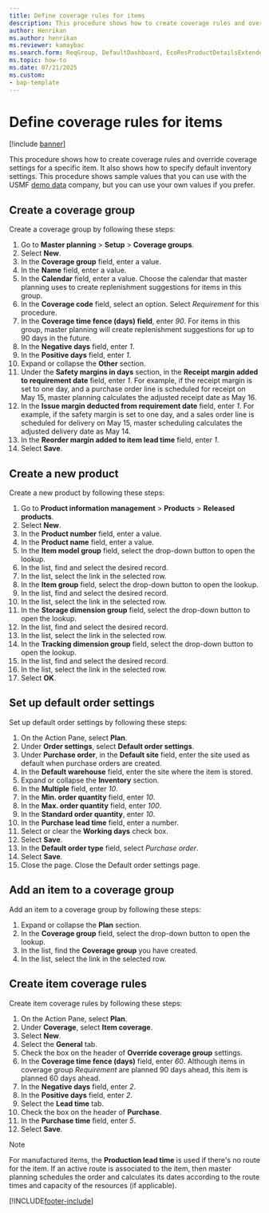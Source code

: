 ```yaml
---
title: Define coverage rules for items
description: This procedure shows how to create coverage rules and override coverage settings for a specific item. It also shows how to specify default inventory settings.
author: Henrikan
ms.author: henrikan
ms.reviewer: kamaybac
ms.search.form: ReqGroup, DefaultDashboard, EcoResProductDetailsExtended, EcoResProductCreate, InventItemOrderSetup, ReqItemTable   
ms.topic: how-to
ms.date: 07/21/2025
ms.custom:
- bap-template
---
```


# Define coverage rules for items

[!include [banner](../../includes/banner.md)]

This procedure shows how to create coverage rules and override coverage settings for a specific item. It also shows how to specify default inventory settings. This procedure shows sample values that you can use with the USMF [demo data](../../../commerce/demo-data.md) company, but you can use your own values if you prefer.

## Create a coverage group

Create a coverage group by following these steps:

1. Go to **Master planning** \> **Setup** \> **Coverage groups**.
1. Select **New**.
1. In the **Coverage group** field, enter a value.
1. In the **Name** field, enter a value.
1. In the **Calendar** field, enter a value. Choose the calendar that master planning uses to create replenishment suggestions for items in this group.  
1. In the **Coverage code** field, select an option. Select *Requirement* for this procedure.  
1. In the **Coverage time fence (days) field**, enter *90*. For items in this group, master planning will create replenishment suggestions for up to 90 days in the future.  
1. In the **Negative days** field, enter *1*.
1. In the **Positive days** field, enter *1*.
1. Expand or collapse the **Other** section.
1. Under the **Safety margins in days** section, in the **Receipt margin added to requirement date** field, enter *1*. For example, if the receipt margin is set to one day, and a purchase order line is scheduled for receipt on May 15, master planning calculates the adjusted receipt date as May 16.
1. In the **Issue margin deducted from requirement date** field, enter *1*. For example, if the safety margin is set to one day, and a sales order line is scheduled for delivery on May 15, master scheduling calculates the adjusted delivery date as May 14.  
1. In the **Reorder margin added to item lead time** field, enter *1*.
1. Select **Save**.

## Create a new product

Create a new product by following these steps:

1. Go to **Product information management** \> **Products** \> **Released products**.
1. Select **New**.
1. In the **Product number** field, enter a value.
1. In the **Product name** field, enter a value.
1. In the **Item model group** field, select the drop-down button to open the lookup.
1. In the list, find and select the desired record.
1. In the list, select the link in the selected row.
1. In the **Item group** field, select the drop-down button to open the lookup.
1. In the list, find and select the desired record.
1. In the list, select the link in the selected row.
1. In the **Storage dimension group** field, select the drop-down button to open the lookup.
1. In the list, find and select the desired record.
1. In the list, select the link in the selected row.
1. In the **Tracking dimension group** field, select the drop-down button to open the lookup.
1. In the list, find and select the desired record.
1. In the list, select the link in the selected row.
1. Select **OK**.

## Set up default order settings

Set up default order settings by following these steps:

1. On the Action Pane, select **Plan**.
1. Under **Order settings**, select **Default order settings**.
1. Under **Purchase order**, in the **Default site** field, enter the site used as default when purchase orders are created.
1. In the **Default warehouse** field, enter the site where the item is stored.
1. Expand or collapse the **Inventory** section.
1. In the **Multiple** field, enter *10*.
1. In the **Min. order quantity** field, enter *10*.
1. In the **Max. order quantity** field, enter *100*.
1. In the **Standard order quantity**, enter *10*.
1. In the **Purchase lead time** field, enter a number.
1. Select or clear the **Working days** check box.
1. Select **Save**.
1. In the **Default order type** field, select *Purchase order*.
1. Select **Save**.
1. Close the page. Close the Default order settings page.  

## Add an item to a coverage group

Add an item to a coverage group by following these steps:

1. Expand or collapse the **Plan** section.
1. In the **Coverage group** field, select the drop-down button to open the lookup.
1. In the list, find the **Coverage group** you have created.
1. In the list, select the link in the selected row.

## Create item coverage rules

Create item coverage rules by following these steps:

1. On the Action Pane, select **Plan**.
1. Under **Coverage**, select **Item coverage**.
1. Select **New**.
1. Select the **General** tab.
1. Check the box on the header of **Override coverage group** settings.
1. In the **Coverage time fence (days)** field, enter *60*. Although items in coverage group *Requirement* are planned 90 days ahead, this item is planned 60 days ahead.  
1. In the **Negative days** field, enter *2*.
1. In the **Positive days** field, enter *2*.
1. Select the **Lead time** tab.
1. Check the box on the header of **Purchase**.
1. In the **Purchase time** field, enter *5*.
1. Select **Save**.

> [!NOTE]
> For manufactured items, the **Production lead time** is used if there's no route for the item. If an active route is associated to the item, then master planning schedules the order and calculates its dates according to the route times and capacity of the resources (if applicable).

[!INCLUDE[footer-include](../../../includes/footer-banner.md)]
